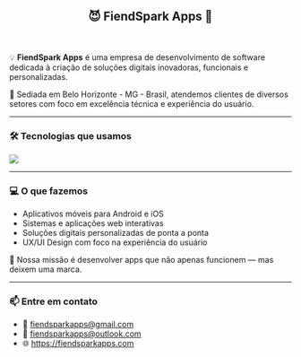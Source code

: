 ## <p align="center">😈 FiendSpark Apps 👿</p>

<br>

💡 **FiendSpark Apps** é uma empresa de desenvolvimento de software dedicada à criação de soluções digitais inovadoras, funcionais e personalizadas.

📍 Sediada em Belo Horizonte - MG - Brasil, atendemos clientes de diversos setores com foco em excelência técnica e experiência do usuário.

---

### 🛠️ Tecnologias que usamos

<p>
  <a href="https://skillicons.dev">
    <img src="https://skillicons.dev/icons?i=react,nextjs,vite,tailwind,nodejs,express,nestjs,postgres,mongodb,firebase" />
  </a>
</p>

---

### 💻 O que fazemos

- Aplicativos móveis para Android e iOS
- Sistemas e aplicações web interativas
- Soluções digitais personalizadas de ponta a ponta
- UX/UI Design com foco na experiência do usuário

🎯 Nossa missão é desenvolver apps que não apenas funcionem — mas deixem uma marca.

---

### 📫 Entre em contato

- 📧 fiendsparkapps@gmail.com  
- 📧 fiendsparkapps@outlook.com  
- 🌐 https://fiendsparkapps.com
